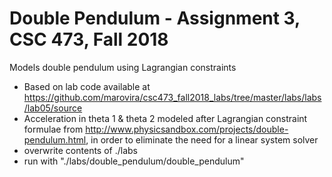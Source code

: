 # Double Pendulum - Assignment 3, CSC 473, Fall 2018

Models double pendulum using Lagrangian constraints

* Based on lab code available at https://github.com/marovira/csc473_fall2018_labs/tree/master/labs/labs/lab05/source
* Acceleration in theta 1 & theta 2 modeled after Lagrangian constraint formulae from http://www.physicsandbox.com/projects/double-pendulum.html, in order to eliminate the need for a linear system solver
* overwrite contents of ./labs
* run with "./labs/double_pendulum/double_pendulum"
